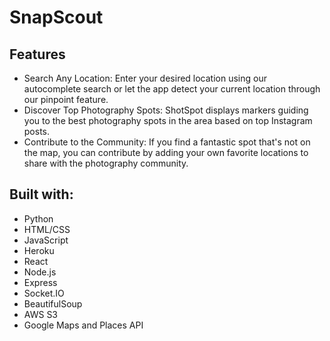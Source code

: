 #  SnapScout

## Features 

- Search Any Location: Enter your desired location using our autocomplete search or let the app detect your current location through our pinpoint feature.
- Discover Top Photography Spots: ShotSpot displays markers guiding you to the best photography spots in the area based on top Instagram posts.
- Contribute to the Community: If you find a fantastic spot that's not on the map, you can contribute by adding your own favorite locations to share with the photography community.

## Built with: 
* Python
* HTML/CSS
* JavaScript
* Heroku
* React
* Node.js
* Express
* Socket.IO
* BeautifulSoup
* AWS S3
* Google Maps and Places API
